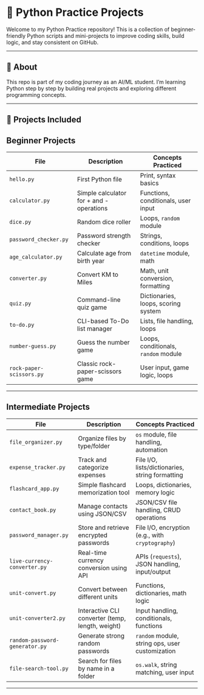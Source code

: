 # 🐍 Python Practice Projects

Welcome to my Python Practice repository! This is a collection of beginner-friendly Python scripts and mini-projects to improve coding skills, build logic, and stay consistent on GitHub.

---

## 📘 About

This repo is part of my coding journey as an AI/ML student. I’m learning Python step by step by building real projects and exploring different programming concepts.

---

## 🚀 Projects Included

##  Beginner Projects

| File                      | Description                              | Concepts Practiced                                 |
|---------------------------|------------------------------------------|-----------------------------------------------------|
| `hello.py`                | First Python file                        | Print, syntax basics                                |
| `calculator.py`           | Simple calculator for + and - operations | Functions, conditionals, user input                 |
| `dice.py`                 | Random dice roller                       | Loops, `random` module                              |
| `password_checker.py`     | Password strength checker                | Strings, conditions, loops                          |
| `age_calculator.py`       | Calculate age from birth year            | `datetime` module, math                             |
| `converter.py`            | Convert KM to Miles                      | Math, unit conversion, formatting                   |
| `quiz.py`                 | Command-line quiz game                   | Dictionaries, loops, scoring system                 |
| `to-do.py`                | CLI-based To-Do list manager             | Lists, file handling, loops                         |
| `number-guess.py`         | Guess the number game                    | Loops, conditionals, `random` module                |
| `rock-paper-scissors.py`  | Classic rock-paper-scissors game         | User input, game logic, loops                       |

---

##  Intermediate Projects

| File                        | Description                              | Concepts Practiced                                             |
|----------------------------|------------------------------------------|----------------------------------------------------------------|
| `file_organizer.py`        | Organize files by type/folder            | `os` module, file handling, automation                         |
| `expense_tracker.py`       | Track and categorize expenses            | File I/O, lists/dictionaries, string formatting                |
| `flashcard_app.py`         | Simple flashcard memorization tool       | Loops, dictionaries, memory logic                              |
| `contact_book.py`          | Manage contacts using JSON/CSV           | JSON/CSV file handling, CRUD operations                        |
| `password_manager.py`      | Store and retrieve encrypted passwords   | File I/O, encryption (e.g., with `cryptography`)               |
| `live-currency-converter.py` | Real-time currency conversion using API | APIs (`requests`), JSON handling, input/output                 |
| `unit-convert.py`          | Convert between different units          | Functions, dictionaries, math logic                            |
| `unit-converter2.py`       | Interactive CLI converter (temp, length, weight) | Input handling, conditionals, functions              |
| `random-password-generator.py` | Generate strong random passwords     | `random` module, string ops, user customization                |
| `file-search-tool.py`        | Search for files by name in a folder       | `os.walk`, string matching, user input                         |

---

